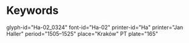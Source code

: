 # Keywords
glyph-id="Ha-02_0324"
font-id="Ha-02"
printer-id="Ha"
printer="Jan Haller"
period="1505–1525"
place="Kraków"
PT plate="165"
